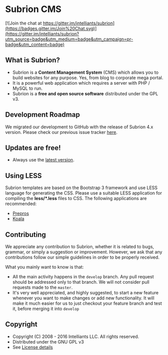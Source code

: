 Subrion CMS
===========

[![Join the chat at https://gitter.im/intelliants/subrion](https://badges.gitter.im/Join%20Chat.svg)](https://gitter.im/intelliants/subrion?utm_source=badge&utm_medium=badge&utm_campaign=pr-badge&utm_content=badge)


What is Subrion?
---------------------
* Subrion is a **Content Management System** (CMS) which allows you to build websites for any purpose. Yes, from blog to corporate mega portal.
* It is a powerful web application which requires a server with PHP / MySQL to run.
* Subrion is a **free and open source software** distributed under the GPL v3.

Development Roadmap
---------------------
We migrated our development to GitHub with the release of Subrion 4.x version. Please check our previous issue tracker [here](https://dev.subrion.org/projects/subrion-cms/roadmap).

Updates are free!
---------------------
* Always use the [latest version](http://www.subrion.org/download/).

Using LESS
---------------------
Subrion templates are based on the Bootstrap 3 framework and use LESS language for generating the CSS. Please use a suitable LESS application for compiling the **less/*.less** files to CSS. The following applications are recommended:

* [Prepros](https://prepros.io/)
* [Koala](http://koala-app.com/)

Contributing
---------------------
We appreciate any contribution to Subrion, whether it is related to bugs, grammar, or simply a suggestion or improvement.
However, we ask that any contributions follow our simple guidelines in order to be properly received.

What you mainly want to know is that:

- All the main activity happens in the `develop` branch. Any pull request should be addressed only to that branch. We will not consider pull requests made to the `master`.
- It's very well appreciated, and highly suggested, to start a new feature whenever you want to make changes or add new functionality. It will make it much easier for us to just checkout your feature branch and test it, before merging it into `develop`

Copyright
---------------------
* Copyright (C) 2008 - 2016 Intelliants LLC. All rights reserved.
* Distributed under the GNU GPL v3
* See [License details](http://www.subrion.org/license.html)
